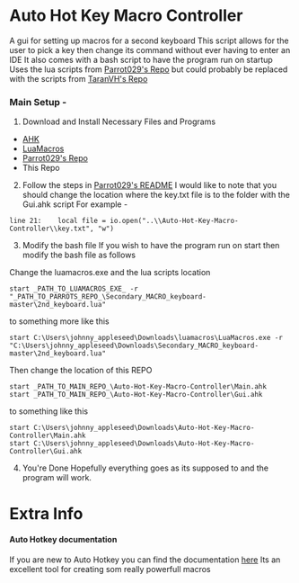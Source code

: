 # Auto Hot Key Macro Controller
A gui for setting up macros for a second keyboard
This script allows for the user to pick a key then change its command without ever having to enter an IDE
It also comes with a bash script to have the program run on startup
Uses the lua scripts from [Parrot029's Repo](https://github.com/Parrot023/Secondary_MACRO_keyboard) but could probably be replaced with the scripts from [TaranVH's Repo](https://github.com/TaranVH/2nd-keyboard/tree/master/LUAMACROS)

### Main Setup -
1. Download and Install Necessary Files and Programs
- [AHK](https://www.autohotkey.com)
- [LuaMacros](http://www.hidmacros.eu/forum/viewtopic.php?f=10&t=241#p794)
- [Parrot029's Repo](https://github.com/Parrot023/Secondary_MACRO_keyboard)
- This Repo

2. Follow the steps in [Parrot029's README](https://github.com/Parrot023/Secondary_MACRO_keyboard/blob/master/README.md)
I would like to note that you should change the location where the key.txt file is to the folder with the Gui.ahk script
For example -
```
line 21:    local file = io.open("..\\Auto-Hot-Key-Macro-Controller\\key.txt", "w")
```

3. Modify the bash file
If you wish to have the program run on start then modify the bash file as follows

Change the luamacros.exe and the lua scripts location
```
start _PATH_TO_LUAMACROS_EXE_ -r "_PATH_TO_PARROTS_REPO_\Secondary_MACRO_keyboard-master\2nd_keyboard.lua" 
```
to something more like this
```
start C:\Users\johnny_appleseed\Downloads\luamacros\LuaMacros.exe -r "C:\Users\johnny_appleseed\Downloads\Secondary_MACRO_keyboard-master\2nd_keyboard.lua" 
```

Then change the location of this REPO
```
start _PATH_TO_MAIN_REPO_\Auto-Hot-Key-Macro-Controller\Main.ahk
start _PATH_TO_MAIN_REPO_\Auto-Hot-Key-Macro-Controller\Gui.ahk
```
to something like this
```
start C:\Users\johnny_appleseed\Downloads\Auto-Hot-Key-Macro-Controller\Main.ahk
start C:\Users\johnny_appleseed\Downloads\Auto-Hot-Key-Macro-Controller\Gui.ahk
```

4. You're Done
Hopefully everything goes as its supposed to and the program will work.

# Extra Info

#### Auto Hotkey documentation
If you are new to Auto Hotkey you can find the documentation [here](https://www.autohotkey.com/docs/AutoHotkey.htm)
Its an excellent tool for creating som really powerfull macros